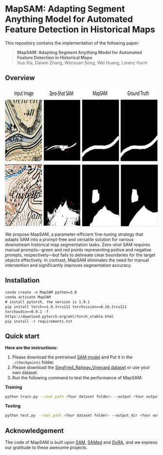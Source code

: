 # MapSAM: Adapting Segment Anything Model for Automated Feature Detection in Historical Maps
This repository contains the implementation of the following paper:
> **MapSAM: Adapting Segment Anything Model for Automated Feature Detection in Historical Maps**<br>
> Xue Xia, Daiwei Zhang, Wenxuan Song, Wei Huang, Lorenz Hurni

## Overview
<img src="example.png" height="460px"/> 

We propose MapSAM, a parameter-efficient fine-tuning strategy that adapts SAM into a prompt-free and versatile solution for various downstream historical map segmentation tasks. Zero-shot SAM requires manual prompts—green and red points representing poitive and negative prompts, respectively—but fails to delineate clear boundaries for the target objects effectively. In contrast, MapSAM eliminates the need for manual intervention and significantly improves segmentation accuracy.

## Installation
```
conda create -n MapSAM python=3.8
conda activate MapSAM
# install pytorch, the version is 1.9.1
pip install torch==1.9.1+cu111 torchvision==0.10.1+cu111 torchaudio==0.9.1 -f https://download.pytorch.org/whl/torch_stable.html
pip install -r requirements.txt
```

## Quick start

**Here are the instructions:**
1. Please download the pretrained [SAM model](https://drive.google.com/file/d/1_oCdoEEu3mNhRfFxeWyRerOKt8OEUvcg/view?usp=share_link) and Put it in the `./checkpoints` folder.
2. Please download the [Siegfried_Railway_Vineyard dataset](https://doi.org/10.3929/ethz-b-000691430) or use your own dataset.
3. Run the following command to test the performance of MapSAM.

**Training**
```bash
python train.py --root_path <Your dataset folder> --output <Your output path> --warmup --AdamW
```
**Testing**
```bash
python test.py --root_path <Your dataset folder> --output_dir <Your output directory> --dora_ckpt <path to dora checkpoint>
```

## Acknowledgement
The code of MapSAM is built upon [SAM](https://github.com/facebookresearch/segment-anything), [SAMed](https://github.com/hitachinsk/SAMed) and [DoRA](https://github.com/NVlabs/DoRA), and we express our gratitude to these awesome projects.
